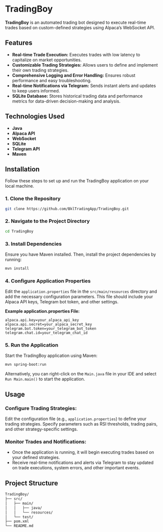 # TradingBoy

**TradingBoy** is an automated trading bot designed to execute real-time trades based on custom-defined strategies using Alpaca’s WebSocket API.

## Features

- **Real-time Trade Execution:** Executes trades with low latency to capitalize on market opportunities.
- **Customizable Trading Strategies:** Allows users to define and implement their own trading strategies.
- **Comprehensive Logging and Error Handling:** Ensures robust performance and easy troubleshooting.
- **Real-time Notifications via Telegram:** Sends instant alerts and updates to keep users informed.
- **SQLite Database:** Stores historical trading data and performance metrics for data-driven decision-making and analysis.

## Technologies Used

- **Java**
- **Alpaca API**
- **WebSocket**
- **SQLite**
- **Telegram API**
- **Maven**

## Installation

Follow these steps to set up and run the TradingBoy application on your local machine.

### 1. Clone the Repository

```bash
git clone https://github.com/BklTradingApp/TradingBoy.git
```

### 2. Navigate to the Project Directory

```bash
cd TradingBoy
```

### 3. Install Dependencies

Ensure you have Maven installed. Then, install the project dependencies by running:

```bash
mvn install
```

### 4. Configure Application Properties

Edit the `application.properties` file in the `src/main/resources` directory and add the necessary configuration parameters. This file should include your Alpaca API keys, Telegram bot token, and other settings.

**Example application.properties File:**

```properties
alpaca.api.key=your_alpaca_api_key
alpaca.api.secret=your_alpaca_secret_key
telegram.bot.token=your_telegram_bot_token
telegram.chat.id=your_telegram_chat_id
```

### 5. Run the Application

Start the TradingBoy application using Maven:

```bash
mvn spring-boot:run
```

Alternatively, you can right-click on the `Main.java` file in your IDE and select `Run Main.main()` to start the application.

## Usage

### Configure Trading Strategies:

Edit the configuration file (e.g., `application.properties`) to define your trading strategies. Specify parameters such as RSI thresholds, trading pairs, and other strategy-specific settings.

### Monitor Trades and Notifications:

- Once the application is running, it will begin executing trades based on your defined strategies.
- Receive real-time notifications and alerts via Telegram to stay updated on trade executions, system errors, and other important events.

## Project Structure

```bash
TradingBoy/
├── src/
│   ├── main/
│   │   ├── java/
│   │   └── resources/
│   └── test/
├── pom.xml
└── README.md
```
